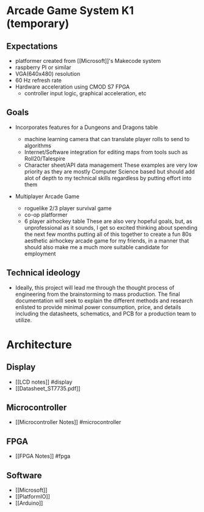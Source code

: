 
# Arcade Game System K1 (temporary)

## Expectations
- platformer created from [[Microsoft]]'s Makecode system
- raspberry PI or similar
- VGA(640x480) resolution
- 60 Hz refresh rate
- Hardware acceleration using CMOD S7 FPGA
	- controller input logic, graphical acceleration, etc

## Goals
- Incorporates features for a Dungeons and Dragons table
	- machine learning camera that can translate player rolls to send to algorithms
	- Internet/Software integration for editing maps from tools such as Roll20/Talespire
	- Character sheet/API data management
	These examples are very low priority as they are mostly Computer Science based but
	should add alot of depth to my technical skills regardless by putting effort into them

- Multiplayer Arcade Game
	- roguelike 2/3 player survival game
	- co-op platformer
	- 6 player airhockey table
	These are also very hopeful goals, but, as unprofessional as it sounds, I get so excited 
	thinking about spending the next few months putting all of this together to create
	a fun 80s aesthetic airhockey arcade game for my friends, in a manner that should also 
	make me a much more suitable candidate for employment

## Technical ideology
- Ideally, this project will lead me through the thought process of engineering from the
brainstorming to mass production. The final documentation will seek to explain the different methods and research enlisted to provide minimal power consumption, price, and details
including the datasheets, schematics, and PCB for a production team to utilize. 


# Architecture
## Display
- [[LCD notes]] #display 
- [[Datasheet_ST7735.pdf]] 
## Microcontroller
- [[Microcontroller Notes]] #microcontroller
## FPGA
- [[FPGA Notes]] #fpga 
## Software
- [[Microsoft]]
- [[PlatformIO]]
- [[Arduino]]




